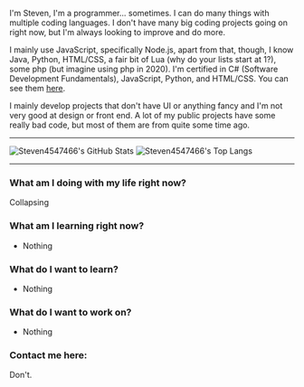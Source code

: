 I'm Steven, I'm a programmer... sometimes. I can do many things with multiple coding languages. I don't have many big coding projects going on right now, but I'm always looking to improve and do more.

I mainly use JavaScript, specifically Node.js, apart from that, though, I know Java, Python, HTML/CSS, a fair bit of Lua (why do your lists start at 1?), some php (but imagine using php in 2020). I'm certified in C# (Software Development Fundamentals), JavaScript, Python, and HTML/CSS. You can see them [here](https://www.youracclaim.com/users/steven-webster.6f16f8c9/badges).

I mainly develop projects that don't have UI or anything fancy and I'm not very good at design or front end. A lot of my public projects have some really bad code, but most of them are from quite some time ago.

---

<img alt="Steven4547466's GitHub Stats" src="https://github-readme-stats.vercel.app/api?username=steven4547466&show_icons=true&theme=radical">

<img alt="Steven4547466's Top Langs" src="https://github-readme-stats.vercel.app/api/top-langs/?username=steven4547466&theme=radical&layout=compact">

---

### What am I doing with my life right now?

Collapsing

<!--START_SECTION:waka-->
<!--END_SECTION:waka-->

### What am I learning right now?

- Nothing

### What do I want to learn?

- Nothing
 
### What do I want to work on?

- Nothing

### Contact me here:

Don't.
